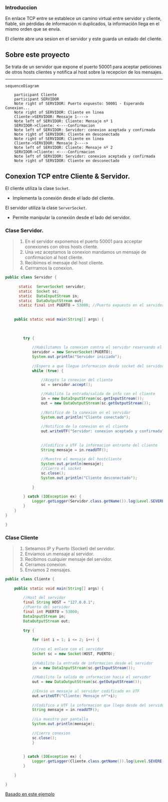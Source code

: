 ### Introduccion
En enlace TCP entre se establece un camino virtual entre servidor y cliente, fiable, sin pérdidas de información ni
duplicados, la información llega en el mismo orden que se envía.

El cliente abre una sesion en el servidor y este guarda un estado del cliente.


## Sobre este proyecto
Se trata de un servidor que expone el puerto 50001 para aceptar peticiones de otros hosts clientes y notifica al host sobre la recepcion de los mensajes.

* * *

```mermaid
sequenceDiagram

    participant Cliente
    participant SERVIDOR
    Note right of SERVIDOR: Puerto expuesto: 50001 - Esperando Conexion...
    Note right of SERVIDOR: Cliente en linea
    Cliente->SERVIDOR: Mensaje 1---->
    Note left of SERVIDOR: Cliente: Mensaje nº 1
    SERVIDOR->Cliente: <----Confirmacion
    Note left of SERVIDOR: Servidor: conexion aceptada y confirmada
    Note right of SERVIDOR: Cliente en desconectado
    Note right of SERVIDOR: Cliente en linea
    Cliente->SERVIDOR: Mensaje 2---->
    Note left of SERVIDOR: Cliente: Mensaje nº 2
    SERVIDOR->Cliente: <----Confirmacion
    Note left of SERVIDOR: Servidor: conexion aceptada y confirmada
    Note right of SERVIDOR: Cliente en desconectado
```

## Conexion TCP entre Cliente & Servidor.
El cliente utiliza la clase `Socket`.
- Implementa la conexión desde el lado del cliente.

El servidor utiliza la clase `ServerSocket`.
- Permite manipular la conexión desde el lado del servidor.

### **Clase Servidor**.

>1. En el servidor exponemos el puerto 50001 para acceptar conexiones con otros hosts cliente.
>2. Una vez aceptamos la conexion mandamos un mensaje de confirmacion al host cliente.
>3. Recibimos el mensaje del host cliente.
>4. Cerrramos la conexion.
```java
public class Servidor {
 
      static  ServerSocket servidor;
      static  Socket sc;
      static  DataInputStream in;
      static  DataOutputStream out;
      static final int PUERTO = 53000; //Puerto expuesto en el servidor
 
 
    public static void main(String[] args) {
 
    
       
        try {
            
            //Habilitamos la conexion contra el servidor reservando el puerto 5300
            servidor = new ServerSocket(PUERTO);
            System.out.println("Servidor iniciado");
 
            //Espero a que llegue informacion desde socket del servidor
            while (true) {
 
                //Acepto la conexion del cliente
                sc = servidor.accept();

                //Habilito la entrada/salida de info con el cliente
                in = new DataInputStream(sc.getInputStream());
                out = new DataOutputStream(sc.getOutputStream());
                
                //Notifico de la conexion en el servidor
                System.out.println("Cliente conectado");
                
                //Notifico de la conexion en el cliente
                out.writeUTF("Servidor: conexion aceptada y confirmada");               
              
         
                //Codifico a UTF la informacion entrante del cliente
                String mensaje = in.readUTF();
              
                //Muestro el mensaje del hostcliente
                System.out.println(mensaje);
                //Cierro el socket
                sc.close();
                System.out.println("Cliente desconectado");
 
            }
 
        } catch (IOException ex) {
            Logger.getLogger(Servidor.class.getName()).log(Level.SEVERE, null, ex);
        }
    }
}
 
}
```




### **Clase Cliente**
> 1. Seteamos IP y Puerto (Socket) del servidor.
> 2. Enviamos un mensaje al servidor.
> 3. Recibimos cualquier mensaje del servidor.
> 4. Cerramos conexion.
> 5. Enviamos 2 mensajes.
```java
public class Cliente {
 
    public static void main(String[] args) {
 
        //Host del servidor
        final String HOST = "127.0.0.1";
        //Puerto del servidor
        final int PUERTO = 53000;
        DataInputStream in;
        DataOutputStream out;
 
        try {
            
            for (int i = 1; i <= 2; i++) {
                
            //Creo el enlace con el servidor
            Socket sc = new Socket(HOST, PUERTO);
 
            //Habilito la entrada de informacion desde el servidor
            in = new DataInputStream(sc.getInputStream());
            
            //Habilito la salida de informacion hacia el servidor
            out = new DataOutputStream(sc.getOutputStream());
 
            //Envio un mensaje al servidor codificado en UTF
            out.writeUTF("Cliente: Mensaje nº"+i);
 
            //Codifico a UTF la informacion que llega desde del servidor
            String mensaje = in.readUTF();
 
            //La muestro por pantalla
            System.out.println(mensaje);
            
            //Cierro conexion
            sc.close();
            }
            
 
        } catch (IOException ex) {
            Logger.getLogger(Cliente.class.getName()).log(Level.SEVERE, null, ex);
        }
 
    }
 
}
```


[Basado en este ejemplo](https://www.discoduroderoer.es/ejemplo-conexion-tcp-clienteservidor-en-java/#:~:text=La%20conexi%C3%B3n%20TCP%20es%20orientada,seria%20el%20c%C3%B3digo%20del%20cliente)


